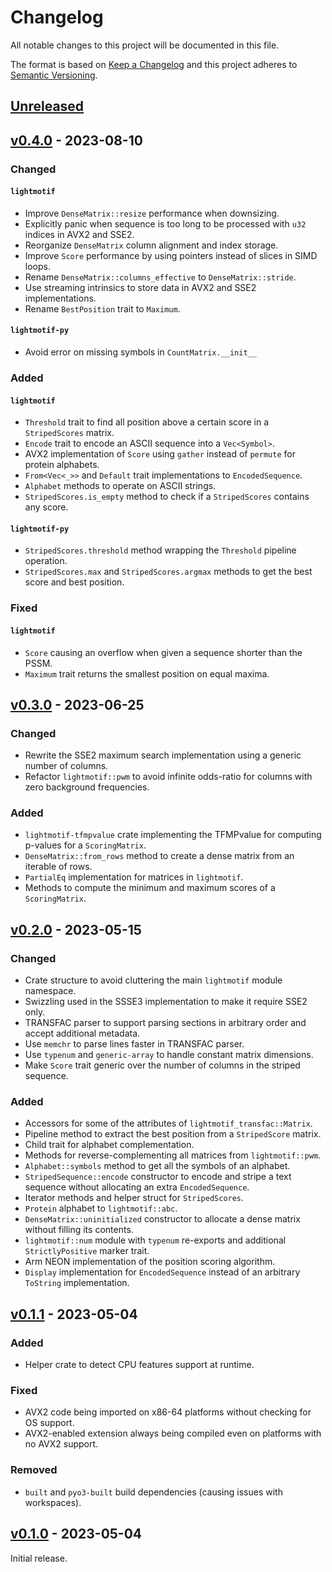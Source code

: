 # Changelog
All notable changes to this project will be documented in this file.

The format is based on [Keep a Changelog](http://keepachangelog.com/en/1.0.0/)
and this project adheres to [Semantic Versioning](http://semver.org/spec/v2.0.0.html).


## [Unreleased]
[Unreleased]: https://github.com/althonos/lightmotif/compare/v0.4.0...HEAD


## [v0.4.0] - 2023-08-10
[v0.4.0]: https://github.com/althonos/lightmotif/compare/v0.3.0...v0.4.0

### Changed

#### `lightmotif`
- Improve `DenseMatrix::resize` performance when downsizing.
- Explicitly panic when sequence is too long to be processed with `u32` indices in AVX2 and SSE2.
- Reorganize `DenseMatrix` column alignment and index storage.
- Improve `Score` performance by using pointers instead of slices in SIMD loops.
- Rename `DenseMatrix::columns_effective` to `DenseMatrix::stride`.
- Use streaming intrinsics to store data in AVX2 and SSE2 implementations.
- Rename `BestPosition` trait to `Maximum`.

#### `lightmotif-py`
- Avoid error on missing symbols in `CountMatrix.__init__`

### Added

#### `lightmotif`
- `Threshold` trait to find all position above a certain score in a `StripedScores` matrix.
- `Encode` trait to encode an ASCII sequence into a `Vec<Symbol>`.
- AVX2 implementation of `Score` using `gather` instead of `permute` for protein alphabets.
- `From<Vec<_>>` and `Default` trait implementations to `EncodedSequence`.
- `Alphabet` methods to operate on ASCII strings.
- `StripedScores.is_empty` method to check if a `StripedScores` contains any score.

#### `lightmotif-py`
- `StripedScores.threshold` method wrapping the `Threshold` pipeline operation.
- `StripedScores.max` and `StripedScores.argmax` methods to get the best score and best position.

### Fixed

#### `lightmotif`
- `Score` causing an overflow when given a sequence shorter than the PSSM.
- `Maximum` trait returns the smallest position on equal maxima.


## [v0.3.0] - 2023-06-25
[v0.3.0]: https://github.com/althonos/lightmotif/compare/v0.2.0...v0.3.0

### Changed
- Rewrite the SSE2 maximum search implementation using a generic number of columns.
- Refactor `lightmotif::pwm` to avoid infinite odds-ratio for columns with zero background frequencies.

### Added
- `lightmotif-tfmpvalue` crate implementing the TFMPvalue for computing p-values for a `ScoringMatrix`.
- `DenseMatrix::from_rows` method to create a dense matrix from an iterable of rows.
- `PartialEq` implementation for matrices in `lightmotif`.
- Methods to compute the minimum and maximum scores of a `ScoringMatrix`.


## [v0.2.0] - 2023-05-15
[v0.2.0]: https://github.com/althonos/lightmotif/compare/v0.1.1...v0.2.0

### Changed
- Crate structure to avoid cluttering the main `lightmotif` module namespace.
- Swizzling used in the SSSE3 implementation to make it require SSE2 only.
- TRANSFAC parser to support parsing sections in arbitrary order and accept additional metadata.
- Use `memchr` to parse lines faster in TRANSFAC parser.
- Use `typenum` and `generic-array` to handle constant matrix dimensions.
- Make `Score` trait generic over the number of columns in the striped sequence.

### Added
- Accessors for some of the attributes of `lightmotif_transfac::Matrix`.
- Pipeline method to extract the best position from a `StripedScore` matrix.
- Child trait for alphabet complementation.
- Methods for reverse-complementing all matrices from `lightmotif::pwm`.
- `Alphabet::symbols` method to get all the symbols of an alphabet.
- `StripedSequence::encode` constructor to encode and stripe a text sequence without allocating an extra `EncodedSequence`.
- Iterator methods and helper struct for `StripedScores`.
- `Protein` alphabet to `lightmotif::abc`.
- `DenseMatrix::uninitialized` constructor to allocate a dense matrix without filling its contents.
- `lightmotif::num` module with `typenum` re-exports and additional `StrictlyPositive` marker trait.
- Arm NEON implementation of the position scoring algorithm.
- `Display` implementation for `EncodedSequence` instead of an arbitrary `ToString` implementation.


## [v0.1.1] - 2023-05-04
[v0.1.1]: https://github.com/althonos/lightmotif/compare/v0.1.0...v0.1.1

### Added
- Helper crate to detect CPU features support at runtime.

### Fixed
- AVX2 code being imported on x86-64 platforms without checking for OS support.
- AVX2-enabled extension always being compiled even on platforms with no AVX2 support.

### Removed
- `built` and `pyo3-built` build dependencies (causing issues with workspaces).


## [v0.1.0] - 2023-05-04
[v0.1.0]: https://github.com/althonos/lightmotif/compare/4ccf9596b7...v0.1.0

Initial release.
